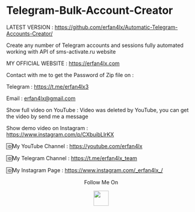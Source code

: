 # Telegram-Bulk-Account-Creator
LATEST VERSION : https://github.com/erfan4lx/Automatic-Telegram-Accounts-Creator/


Create any number of Telegram accounts and sessions fully automated working with API of sms-activate.ru website

MY OFFICIAL WEBSITE : https://erfan4lx.com

Contact with me to get the Password of Zip file on :

 Telegram : https://t.me/erfan4lx3
  
 Email : erfan4lx@gmail.com
 
 
Show full video on YouTube : Video was deleted by YouTube, you can get the video by send me a message

Show demo video on Instagram : https://www.instagram.com/p/CXbuibLlrKX
 

🆔My YouTube Channel : https://youtube.com/erfan4lx

🆔My Telegram Channel : https://t.me/erfan4lx_team

🆔My Instagram Page : https://www.instagram.com/_erfan4lx_/

<p align="center">
  Follow Me On
</p>
<p align="center">
  <a href="https://www.youtube.com/c/erfan4lx?sub_confirmation=1">
    <img src="https://www.iconsdb.com/icons/preview/black/youtube-4-xxl.png" width="40" height="40">
  </a>
</p>

